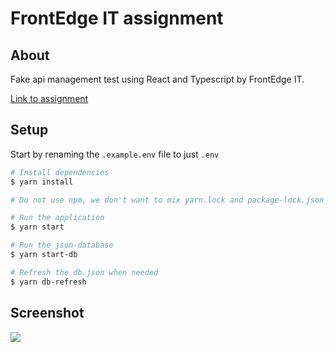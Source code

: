 # FrontEdge IT assignment

## About

Fake api management test using React and Typescript by FrontEdge IT.

[Link to assignment](https://github.com/FrontEdgeIT/React-Typescript-Starter-Test)

## Setup

Start by renaming the `.example.env` file to just `.env`

```bash
# Install dependencies
$ yarn install

# Do not use npm, we don't want to mix yarn.lock and package-lock.json

# Run the application
$ yarn start

# Run the json-database
$ yarn start-db

# Refresh the db.json when needed
$ yarn db-refresh
```

## Screenshot

![](https://user-images.githubusercontent.com/72305598/137003889-f4932d14-673a-4ab1-adca-4fb5d7cb05a6.png)
